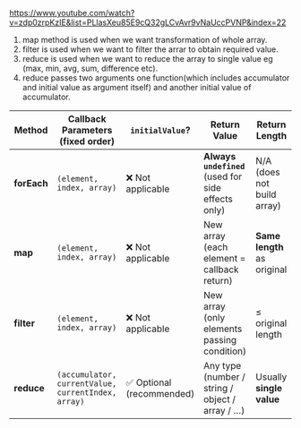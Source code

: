 https://www.youtube.com/watch?v=zdp0zrpKzIE&list=PLlasXeu85E9cQ32gLCvAvr9vNaUccPVNP&index=22

1. map method is used when we want transformation of whole array.
2. filter is used when we want to filter the arrar to obtain required value.
3. reduce is used when we want to reduce the array to single value eg (max, min, avg, sum, difference etc).
4. reduce passes two arguments one function(which includes accumulator and initial value as argument itself) and another initial value of accumulator.
   

| Method      | Callback Parameters (fixed order)                  | `initialValue`?          | Return Value                                        | Return Length               |
| ----------- | -------------------------------------------------- | ------------------------ | --------------------------------------------------- | --------------------------- |
| **forEach** | `(element, index, array)`                          | ❌ Not applicable         | **Always `undefined`** (used for side effects only) | N/A (does not build array)  |
| **map**     | `(element, index, array)`                          | ❌ Not applicable         | New array (each element = callback return)          | **Same length** as original |
| **filter**  | `(element, index, array)`                          | ❌ Not applicable         | New array (only elements passing condition)         | ≤ original length           |
| **reduce**  | `(accumulator, currentValue, currentIndex, array)` | ✅ Optional (recommended) | Any type (number / string / object / array / …)     | Usually **single value**    |

